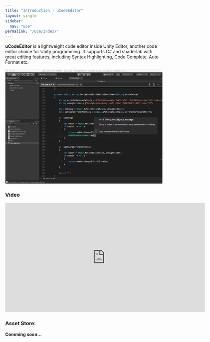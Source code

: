 ```yaml
---
title: "Introduction - uCodeEditor"
layout: single
sidebar:
  nav: "uce"
permalink: "/uce/index/"
---
```


__uCodeEditor__ is a lightweight code editor inside Unity Editor, another code editor choice for Unity programming. It supports C# and shaderlab with great editing features, including Syntax Highlighting, Code Complete, Auto Format etc. 

![](/assets/images/uce/black-overview.png)

### Video

<iframe width="640" height="351" src="https://www.youtube.com/embed/90rALAf_bcs" frameborder="0" allowfullscreen></iframe>

### Asset Store:

__Comming soon...__